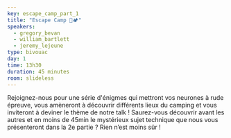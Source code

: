 ```yaml
---
key: escape_camp_part_1
title: "Escape Camp 🏃🏕️"
speakers:
  - gregory_bevan
  - william_bartlett
  - jeremy_lejeune
type: bivouac
day: 1
time: 13h30
duration: 45 minutes
room: slideless
---
```


Rejoignez-nous pour une série d'énigmes qui mettront vos neurones à rude épreuve, vous amèneront à découvrir différents lieux du camping et vous inviteront à deviner le thème de notre talk ! Saurez-vous découvrir avant les autres et en moins de 45min le mystérieux sujet technique que nous vous présenteront dans la 2e partie ? Rien n’est moins sûr !